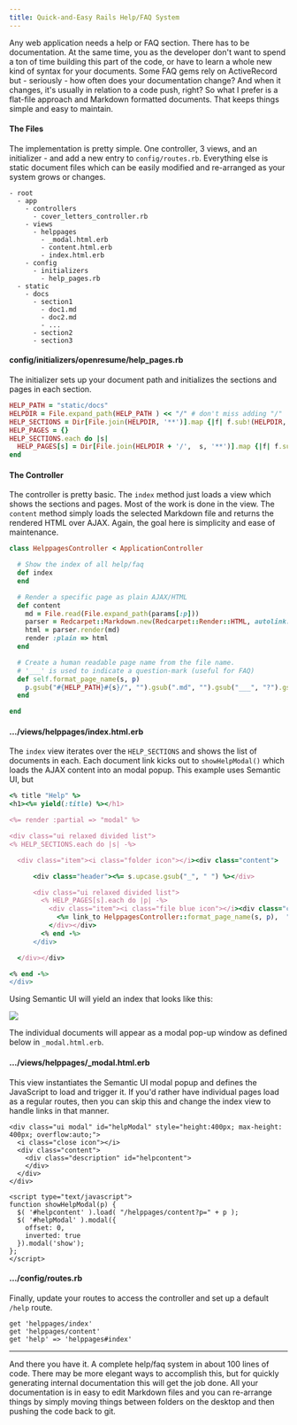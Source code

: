 ```yaml
---
title: Quick-and-Easy Rails Help/FAQ System
---
```


Any web application needs a help or FAQ section. There has to be documentation. At the same time, you as the developer don't want to spend a ton of time building this part of the code, or have to learn a whole new kind of syntax for your documents. Some FAQ gems rely on ActiveRecord but - seriously - how often does your documentation change? And when it changes, it's usually in relation to a code push, right? So what I prefer is a flat-file approach and Markdown formatted documents. That keeps things simple and easy to maintain.

#### The Files

The implementation is pretty simple. One controller, 3 views, and an initializer - and add a new entry to `config/routes.rb`. Everything else is static document files which can be easily modified and re-arranged as your system grows or changes.

```
- root
  - app
    - controllers
      - cover_letters_controller.rb
    - views
      - helppages
        - _modal.html.erb
        - content.html.erb
        - index.html.erb
    - config
      - initializers
        - help_pages.rb
  - static
    - docs
      - section1
        - doc1.md
        - doc2.md
        - ...
      - section2
      - section3
```

#### config/initializers/openresume/help_pages.rb

The initializer sets up your document path and initializes the sections and pages in each section.

```ruby
HELP_PATH = "static/docs"
HELPDIR = File.expand_path(HELP_PATH ) << "/" # don't miss adding "/"
HELP_SECTIONS = Dir[File.join(HELPDIR, '**')].map {|f| f.sub!(HELPDIR, "")}
HELP_PAGES = {}
HELP_SECTIONS.each do |s|
  HELP_PAGES[s] = Dir[File.join(HELPDIR + '/',  s, '**')].map {|f| f.sub!(HELPDIR, HELP_PATH )}
end
```

#### The Controller

The controller is pretty basic. The `index` method just loads a view which shows the sections and pages. Most of the work is done in the view. The `content` method simply loads the selected Markdown file and returns the rendered HTML over AJAX. Again,  the goal here is simplicity and ease of maintenance.

```ruby
class HelppagesController < ApplicationController

  # Show the index of all help/faq
  def index
  end

  # Render a specific page as plain AJAX/HTML
  def content
    md = File.read(File.expand_path(params[:p]))
    parser = Redcarpet::Markdown.new(Redcarpet::Render::HTML, autolink: true, tables: true)
    html = parser.render(md)
    render :plain => html
  end

  # Create a human readable page name from the file name.
  # '___' is used to indicate a question-mark (useful for FAQ)
  def self.format_page_name(s, p)
    p.gsub("#{HELP_PATH}#{s}/", "").gsub(".md", "").gsub("___", "?").gsub("_", " ").gsub(".md", "").split("/").last
  end

end

```


#### .../views/helppages/index.html.erb

The `index` view iterates over the `HELP_SECTIONS` and shows the list of documents in each. Each document link kicks out to `showHelpModal()` which loads the AJAX content into an modal popup. This example uses Semantic UI, but

```ruby
<% title "Help" %>
<h1><%= yield(:title) %></h1>

<%= render :partial => "modal" %>

<div class="ui relaxed divided list">
<% HELP_SECTIONS.each do |s| -%>

  <div class="item"><i class="folder icon"></i><div class="content">

      <div class="header"><%= s.upcase.gsub("_", " ") %></div>

      <div class="ui relaxed divided list">
        <% HELP_PAGES[s].each do |p| -%>
          <div class="item"><i class="file blue icon"></i><div class="content">
            <%= link_to HelppagesController::format_page_name(s, p),  "javascript:showHelpModal('#{p}');" %>
          </div></div>
        <% end -%>
      </div>

  </div></div>

<% end -%>
</div>
```

Using Semantic UI will yield an index that looks like this:

<img src="{{ site.url }}/assets/postimages/helppages.png">

The individual documents will appear as a modal pop-up window as defined below in `_modal.html.erb`.

#### .../views/helppages/_modal.html.erb

This view instantiates the Semantic UI modal popup and defines the JavaScript to load and trigger it. If you'd rather have individual pages load as a regular routes, then you can skip this and change the index view to handle links in that manner.

```
<div class="ui modal" id="helpModal" style="height:400px; max-height: 400px; overflow:auto;">
  <i class="close icon"></i>
  <div class="content">
    <div class="description" id="helpcontent">
    </div>
  </div>
</div>

<script type="text/javascript">
function showHelpModal(p) {
  $( '#helpcontent' ).load( "/helppages/content?p=" + p );
  $( '#helpModal' ).modal({
    offset: 0,
    inverted: true
  }).modal('show');
};
</script>
```

#### .../config/routes.rb

Finally, update your routes to access the controller and set up a default `/help` route.

```
get 'helppages/index'
get 'helppages/content'
get 'help' => 'helppages#index'
```

----

And there you have it. A complete help/faq system in about 100 lines of code. There may be more elegant ways to accomplish this, but for quickly generating internal documentation this will get the job done. All your documentation is in easy to edit Markdown files and you can re-arrange things by simply moving things between folders on the desktop and then pushing the code back to git.
